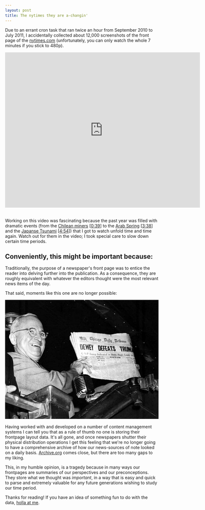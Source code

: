 ```yaml
---
layout: post
title: The nytimes they are a-changin'
---
```


Due to an errant cron task that ran twice an hour from September 2010 to July 2011, I accidentally collected about 12,000 screenshots of the front page of the [nytimes.com](http://nytimes.com) (unfortunately, you can only watch the whole 7 minutes if you stick to 480p).

<iframe width="640" height="510" src="http://www.youtube.com/embed/sCKGOiauJCE?rel=0&amp;hd=1" frameborder="0" allowfullscreen></iframe>

<br/>
<br/>

Working on this video was fascinating because the past year was filled with dramatic events (from the [Chilean miners](http://en.wikipedia.org/wiki/2010_Copiap%C3%B3_mining_accident) \[[0:39](http://youtu.be/sCKGOiauJCE?hd=1&t=39s)] to the [Arab Spring](http://en.wikipedia.org/wiki/Arab_Spring) \[[3:38](http://youtu.be/sCKGOiauJCE?hd=1&t=3m38s)] and the [Japanse Tsunami](http://en.wikipedia.org/wiki/2011_T%C5%8Dhoku_earthquake_and_tsunami) \[[4:54](http://youtu.be/sCKGOiauJCE?hd=1&t=4m54s)]) that I got to watch unfold time and time again. Watch out for them in the video; I took special care to slow down certain time periods.

<h2>Conveniently, this might be important because:</h2>

Traditionally, the purpose of a newspaper's front page was to entice the reader into delving further into the publication. As a consequence, they are roughly equivalent with whatever the editors thought were the most relevant news items of the day.

That said, moments like this one are no longer possible:

[<img src="/img/truman.jpg" />](http://en.wikipedia.org/wiki/Dewey_Defeats_Truman)


Having worked with and developed on a number of content management systems I can tell you that as a rule of thumb no one is storing their frontpage layout data. It's all gone, and once newspapers shutter their physical distribution operations I get this feeling that we're no longer going to have a comprehensive archive of how our news-sources of note looked on a daily basis. [Archive.org](http://wayback.archive.org/web/20110815000000*/http://nytimes.com) comes close, but there are too many gaps to my liking.

This, in my humble opinion, is a tragedy because in many ways our frontpages are summaries of our perspectives and our preconceptions. They store what we thought was *important*, in a way that is easy and quick to parse and extremely valuable for any future generations wishing to study our time period.

Thanks for reading! If you have an idea of something fun to do with the data, [holla at me](http://twitter.com/phillmv).


